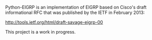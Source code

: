 Python-EIGRP is an implementation of EIGRP based on Cisco's draft informational RFC that was published by the IETF in February 2013:

http://tools.ietf.org/html/draft-savage-eigrp-00

This project is a work in progress.